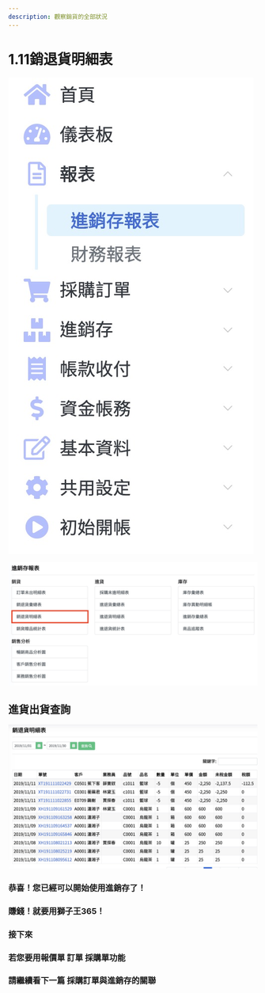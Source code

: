 ```yaml
---
description: 觀察銷貨的全部狀況
---
```


# 1.11銷退貨明細表

![](../.gitbook/assets/jie-tu-20191130-shang-wu-3.20.35.jpg)

![](../.gitbook/assets/jie-tu-20191130-shang-wu-3.21.41.jpg)

## 進貨出貨查詢

![&#x8ABF;&#x6574;&#x65E5;&#x671F; &#x7136;&#x5F8C; &#x6309;&#x4E0B;&#x3010;&#x67E5;&#x8A62;&#x3011;](../.gitbook/assets/jie-tu-20191130-shang-wu-3.23.38.jpg)

###  恭喜！您已經可以開始使用進銷存了！

### 賺錢！就要用獅子王365！

### 接下來

### 若您要用報價單 訂單 採購單功能 

### 請繼續看下一篇 採購訂單與進銷存的關聯

